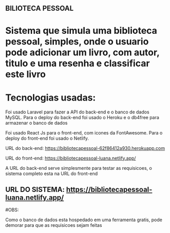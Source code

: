 ## BILIOTECA PESSOAL
# Sistema que simula uma biblioteca pessoal, simples, onde o usuario pode adicionar um livro, com autor, titulo e uma resenha e classificar este livro
# Tecnologias usadas:

Foi usado Laravel para fazer a API do back-end e o banco de dados MySQL. Para o deploy do back-end foi usado o Heroku e o db4free para armazenar o banco de dados

Foi usado React Js para o front-end, com icones da FontAwesome. Para o deploy do front-end foi usado o Netlify.

URL do back-end: https://bibliotecapessoal-62f86412a930.herokuapp.com

URL do front-end: https://bibliotecapessoal-luana.netlify.app/

A URL do back-end serve simplesmente para testar as requisicoes, o sistema completo esta na URL do front-end

## URL DO SISTEMA: https://bibliotecapessoal-luana.netlify.app/

#OBS:

Como o banco de dados esta hospedado em uma ferramenta gratis, pode demorar para que as requisicoes sejam feitas
